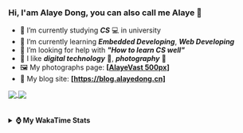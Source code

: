 ### Hi, **I'am Alaye Dong**, you can also call me **Alaye** 👋

- 📖 I’m currently studying ***CS*** 💻 in university
- 🌱 I’m currently learning ***Embedded Developing***, ***Web Developing***
- 🤔 I’m looking for help with ***"How to learn CS well"***
- 🤩 I like ***digital technology*** 📱, ***photography*** 📸
- 🖼️ My photographs page: **[[AlayeVast 500px](https://500px.com.cn/AlayeVast)]**
- 📰 My blog site: **[https://blog.alayedong.cn]**

<!--
[![Alaye's GitHub stats](https://github-readme-stats.vercel.app/api?username=Alaye-Dong&custom_title=Alaye%20Dong`s%20GitHub%20stats&show_icons=true&rank_icon=percentile&theme=transparent&include_all_commits=true&count_private=true)](https://github.com/anuraghazra/github-readme-stats) 
[![Top Langs](https://github-readme-stats.vercel.app/api/top-langs/?username=Alaye-Dong\&layout=compact&theme=transparent)](https://github.com/anuraghazra/github-readme-stats)
-->
<a href="https://github.com/anuraghazra/github-readme-stats">
  <img height=200 align="center" src="https://github-readme-stats.vercel.app/api?username=Alaye-Dong&custom_title=Alaye%20Dong`s%20GitHub%20stats&show_icons=true&rank_icon=percentile&theme=transparent&include_all_commits=true&count_private=true" />
</a>
<a href="https://github.com/anuraghazra/convoychat">
  <img height=200 align="center" src="https://github-readme-stats.vercel.app/api/top-langs/?username=Alaye-Dong&layout=compact&theme=transparent&include_all_commits=true&count_private=true&langs_count=8&card_width=300" />
</a>

<br />
<br />

<div style="display:none"> 
  <img src="https://visitor-badge.laobi.icu/badge?page_id=Alaye-Dong.Alaye-Dong"/>
</div>
<br />

<details>	
  <summary><b> ⌚ My WakaTime Stats </b></summary>

<br />

<!--START_SECTION:waka-->
![Code Time](http://img.shields.io/badge/Code%20Time-493%20hrs%2058%20mins-blue)

![Profile Views](http://img.shields.io/badge/Profile%20Views-0-blue)

![Lines of code](https://img.shields.io/badge/From%20Hello%20World%20I%27ve%20Written-865.5%20thousand%20lines%20of%20code-blue)

**🐱 My GitHub Data** 

> 📦 86.3 kB Used in GitHub's Storage 
 > 
> 🚫 Not Opted to Hire
 > 
> 📜 26 Public Repositories 
 > 
> 🔑 4 Private Repositories 
 > 
**I'm a Night 🦉** 

```text
🌞 Morning                104 commits         ██░░░░░░░░░░░░░░░░░░░░░░░   07.31 % 
🌆 Daytime                443 commits         ████████░░░░░░░░░░░░░░░░░   31.13 % 
🌃 Evening                602 commits         ███████████░░░░░░░░░░░░░░   42.30 % 
🌙 Night                  274 commits         █████░░░░░░░░░░░░░░░░░░░░   19.26 % 
```
📅 **I'm Most Productive on Monday** 

```text
Monday                   241 commits         ████░░░░░░░░░░░░░░░░░░░░░   16.94 % 
Tuesday                  174 commits         ███░░░░░░░░░░░░░░░░░░░░░░   12.23 % 
Wednesday                172 commits         ███░░░░░░░░░░░░░░░░░░░░░░   12.09 % 
Thursday                 239 commits         ████░░░░░░░░░░░░░░░░░░░░░   16.80 % 
Friday                   201 commits         ████░░░░░░░░░░░░░░░░░░░░░   14.13 % 
Saturday                 161 commits         ███░░░░░░░░░░░░░░░░░░░░░░   11.31 % 
Sunday                   235 commits         ████░░░░░░░░░░░░░░░░░░░░░   16.51 % 
```


📊 **This Week I Spent My Time On** 

```text
💬 Programming Languages: 
Jupyter                  3 hrs 54 mins       ██████████░░░░░░░░░░░░░░░   40.53 % 
Java                     2 hrs 11 mins       ██████░░░░░░░░░░░░░░░░░░░   22.74 % 
XML                      37 mins             ██░░░░░░░░░░░░░░░░░░░░░░░   06.44 % 
Markdown                 29 mins             █░░░░░░░░░░░░░░░░░░░░░░░░   05.03 % 
C++                      28 mins             █░░░░░░░░░░░░░░░░░░░░░░░░   04.91 % 

🔥 Editors: 
PyCharm                  4 hrs 37 mins       ████████████░░░░░░░░░░░░░   47.93 % 
IntelliJ IDEA            3 hrs 31 mins       █████████░░░░░░░░░░░░░░░░   36.53 % 
VS Code                  1 hr 29 mins        ████░░░░░░░░░░░░░░░░░░░░░   15.53 % 

🐱‍💻 Projects: 
screen_design_data_job   4 hrs 2 mins        ██████████░░░░░░░░░░░░░░░   41.87 % 
MybatisCRUD              2 hrs 25 mins       ██████░░░░░░░░░░░░░░░░░░░   25.08 % 
VSCode_C                 41 mins             ██░░░░░░░░░░░░░░░░░░░░░░░   07.24 % 
blog-fuwari-astro        40 mins             ██░░░░░░░░░░░░░░░░░░░░░░░   07.04 % 
sky-take-out             33 mins             █░░░░░░░░░░░░░░░░░░░░░░░░   05.84 % 
```

**I Mostly Code in TypeScript** 

```text
TypeScript               6 repos             █████░░░░░░░░░░░░░░░░░░░░   18.75 % 
Python                   3 repos             ██░░░░░░░░░░░░░░░░░░░░░░░   09.38 % 
Java                     3 repos             ██░░░░░░░░░░░░░░░░░░░░░░░   09.38 % 
JavaScript               3 repos             ██░░░░░░░░░░░░░░░░░░░░░░░   09.38 % 
CSS                      1 repo              █░░░░░░░░░░░░░░░░░░░░░░░░   03.12 % 
```



**Timeline**

![Lines of Code chart](https://raw.githubusercontent.com/Alaye-Dong/Alaye-Dong/main/assets/bar_graph.png)


 Last Updated on 22/05/2025 18:50:40 UTC
<!--END_SECTION:waka-->

</details>
